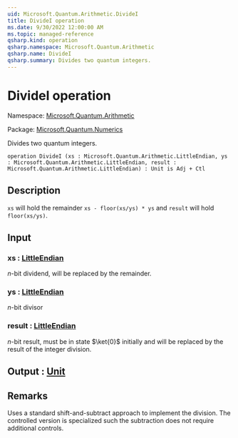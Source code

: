 ```yaml
---
uid: Microsoft.Quantum.Arithmetic.DivideI
title: DivideI operation
ms.date: 9/30/2022 12:00:00 AM
ms.topic: managed-reference
qsharp.kind: operation
qsharp.namespace: Microsoft.Quantum.Arithmetic
qsharp.name: DivideI
qsharp.summary: Divides two quantum integers.
---
```


# DivideI operation

Namespace: [Microsoft.Quantum.Arithmetic](xref:Microsoft.Quantum.Arithmetic)

Package: [Microsoft.Quantum.Numerics](https://nuget.org/packages/Microsoft.Quantum.Numerics)


Divides two quantum integers.

```qsharp
operation DivideI (xs : Microsoft.Quantum.Arithmetic.LittleEndian, ys : Microsoft.Quantum.Arithmetic.LittleEndian, result : Microsoft.Quantum.Arithmetic.LittleEndian) : Unit is Adj + Ctl
```


## Description

`xs` will hold theremainder `xs - floor(xs/ys) * ys` and `result` will hold`floor(xs/ys)`.

## Input

### xs : [LittleEndian](xref:Microsoft.Quantum.Arithmetic.LittleEndian)

$n$-bit dividend, will be replaced by the remainder.


### ys : [LittleEndian](xref:Microsoft.Quantum.Arithmetic.LittleEndian)

$n$-bit divisor


### result : [LittleEndian](xref:Microsoft.Quantum.Arithmetic.LittleEndian)

$n$-bit result, must be in state $\ket{0}$ initiallyand will be replaced by the result of the integer division.



## Output : [Unit](xref:microsoft.quantum.qsharp.valueliterals#unit-literal)



## Remarks

Uses a standard shift-and-subtract approach to implement the division.The controlled version is specialized such the subtraction does notrequire additional controls.